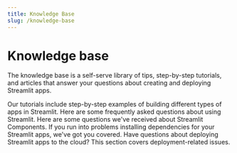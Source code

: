 ```yaml
---
title: Knowledge Base
slug: /knowledge-base
---
```


# Knowledge base

The knowledge base is a self-serve library of tips, step-by-step tutorials, and articles that answer your questions about creating and deploying Streamlit apps.

<InlineCalloutContainer>
  <InlineCallout
    color="orange-80"
    icon="local_library"
    bold="Tutorials."
    href="/knowledge-base/tutorials"
  >
    Our tutorials include step-by-step examples of building different types of apps in Streamlit.
  </InlineCallout>
  <InlineCallout
    color="orange-80"
    icon="auto_awesome"
    bold="Using Streamlit."
    href="/knowledge-base/using-streamlit"
  >
    Here are some frequently asked questions about using Streamlit.
  </InlineCallout>
  <InlineCallout
    color="orange-80"
    icon="build"
    bold="Streamlit Components."
    href="/knowledge-base/components"
  >
    Here are some questions we've received about Streamlit Components.
  </InlineCallout>
  <InlineCallout
    color="orange-80"
    icon="downloading"
    bold="Installing dependencies."
    href="/knowledge-base/dependencies"
  >
    If you run into problems installing dependencies for your Streamlit apps, we've got you covered.
  </InlineCallout>
  <InlineCallout
    color="orange-80"
    icon="report"
    bold="Deployment issues."
    href="/knowledge-base/deploy"
  >
    Have questions about deploying Streamlit apps to the cloud? This section covers deployment-related issues.
  </InlineCallout>
</InlineCalloutContainer>
